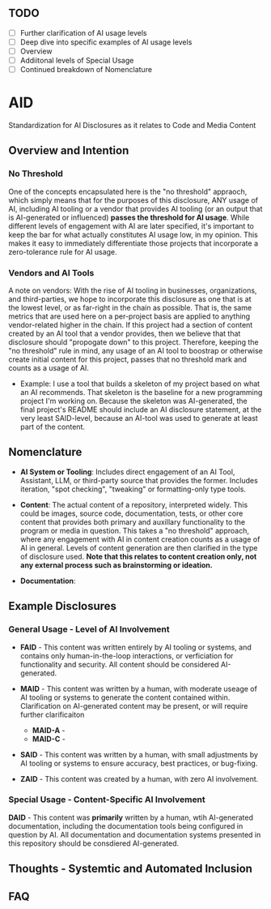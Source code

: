 ## TODO
- [ ] Further clarification of AI usage levels
- [ ] Deep dive into specific examples of AI usage levels
- [ ] Overview
- [ ] Addiitonal levels of Special Usage
- [ ] Continued breakdown of Nomenclature

# AID
Standardization for AI Disclosures as it relates to Code and Media Content

## Overview and Intention

### No Threshold
One of the concepts encapsulated here is the "no threshold" appraoch, which simply means that for the purposes of this disclosure, ANY usage of AI, including AI tooling or a vendor that provides AI tooling (or an output that is AI-generated or influenced) **passes the threshold for AI usage**. While different levels of engagement with AI are later specified, it's important to keep the bar for what actually constitutes AI usage low, in my opinion. This makes it easy to immediately differentiate those projects that incorporate a zero-tolerance rule for AI usage.

### Vendors and AI Tools
A note on vendors: With the rise of AI tooling in businesses, organizations, and third-parties, we hope to incorporate this disclosure as one that is at the lowest level, or as far-right in the chain as possible. That is, the same metrics that are used here on a per-project basis are applied to anything vendor-related higher in the chain. If this project had a section of content created by an AI tool that a vendor provides, then we believe that that disclosure should "propogate down" to this project. Therefore, keeping the "no threshold" rule in mind, any usage of an AI tool to boostrap or otherwise create initial content for this project, passes that no threshold mark and counts as a usage of AI.
- Example: I use a tool that builds a skeleton of my project based on what an AI recommends. That skeleton is the baseline for a new programming project I'm working on. Because the skeleton was AI-generated, the final project's README should include an AI disclosure statement, at the very least SAID-level, because an AI-tool was used to generate at least part of the content.

## Nomenclature

- **AI System or Tooling**: Includes direct engagement of an AI Tool, Assistant, LLM, or third-party source that provides the former. Includes iteration, "spot checking", "tweaking" or formatting-only type tools. 

- **Content**: The actual content of a repository, interpreted widely. This could be images, source code, documentation, tests, or other core content that provides both primary and auxillary functionality to the program or media in question. This takes a "no threshold" approach, where any engagement with AI in content creation counts as a usage of AI in general. Levels of content generation are then clarified in the type of disclosure used. **Note that this relates to content creation only, not any external process such as brainstorming or ideation.**

- **Documentation**: 

## Example Disclosures

### General Usage - Level of AI Involvement

- **FAID** - This content was written entirely by AI tooling or systems, and contains only human-in-the-loop interactions, or verficiation for functionality and security. All content should be considered AI-generated.
  
- **MAID** - This content was written by a human, with moderate useage of AI tooling or systems to generate the content contained within. Clarification on AI-generated content may be present, or will require further clarificaiton
  - **MAID-A** - 
  - **MAID-C** - 

- **SAID** - This content was written by a human, with small adjustments by AI tooling or systems to ensure accuracy, best practices, or bug-fixing.
  
- **ZAID** - This content was created by a human, with zero AI involvement.
  

### Special Usage - Content-Specific AI Involvement

**DAID** - This content was **primarily** written by a human, wtih AI-generated documentation, including the documentation tools being configured in question by AI. All documentation and documentation systems presented in this repository should be consdiered AI-generated.

## Thoughts - Systemtic and Automated Inclusion

## FAQ
